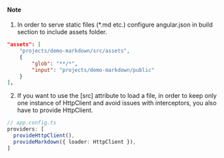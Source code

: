 #### Note
1. In order to serve static files (*.md etc.) configure angular.json in build section to include assets folder.

```json
"assets": [
	"projects/demo-markdown/src/assets",
	{
		"glob": "**/*",
		"input": "projects/demo-markdown/public"
	}
],
```

2. If you want to use the [src] attribute to load a file, in order to keep only one instance of HttpClient and avoid issues with interceptors, you also have to provide HttpClient.

```ts
// app.config.ts
providers: [
  provideHttpClient(),
  provideMarkdown({ loader: HttpClient }),
]
```